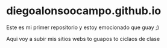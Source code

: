 # diegoalonsoocampo.github.io
Este es mi primer repositorio y estoy emocionado que guay ;)

Aqui voy a subir mis sitios webs to guapos to ciclaos de clase
